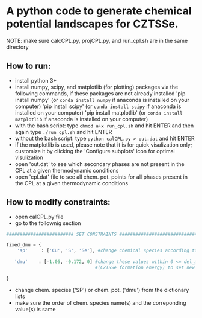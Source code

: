 # A python code to generate chemical potential landscapes for CZTSSe.

NOTE: make sure calcCPL.py, projCPL.py, and run_cpl.sh are in the same directory

## How to run:
- install python 3+
- install numpy, scipy, and matplotlib (for plotting) packages via the following commands, if these packages are not already installed
   'pip install numpy' (or `conda install numpy` if anaconda is installed on your computer)
   'pip install scipy' (or `conda install scipy` if anaconda is installed on your computer)
   'pip install matplotlib' (or `conda install matplotlib` if anaconda is installed on your computer)
- with the bash script: type `chmod a+x run_cpl.sh` and hit ENTER and then again type `./run_cpl.sh` and hit ENTER
- without the bash script: type `python calCPL.py > out.dat` and hit ENTER
- if the matplotlib is used, please note that it is for quick visulization only; customize it by clicking the 'Configure subplots' icon for optimal visulization
- open 'out.dat' to see which secondary phases are not present in the CPL at a given thermodynamic conditions
- open 'cpl.dat' file to see all chem. pot. points for all phases present in the CPL at a given thermodynamic conditions


## How to modify constraints:
- open calCPL.py file
- go to the follownig section
 
```python
######################### SET CONSTRAINTS ################################

fixed_dmu = {
    'sp'     : ['Cu', 'S', 'Se'], #change chemical species according to your need
   
   'dmu'    : [-1.06, -0.172, 0] #change these values within 0 <= del_mu_sp <= pdHf 
                                 #(CZTSSe formation energy) to set new constranints

}
```

- change chem. species ('SP') or chem. pot. ('dmu') from the dictionary lists
- make sure the order  of chem. species name(s) and the correponding value(s) is same
